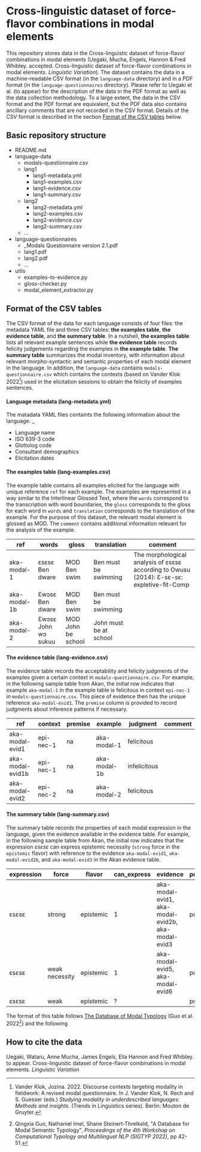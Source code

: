 # Cross-linguistic dataset of force-flavor combinations in modal elements

This repository stores data in the Cross-linguistic dataset of force-flavor combinations in modal elements
(Uegaki, Mucha, Engels, Hannon & Fred Whibley. accepted. Cross-linguistic dataset of force-flavor combinations in modal elements. _Linguistic Variation_). The dataset contains the data in a machine-readable CSV format (in the `language-data` directory) and in a PDF format (in the `language-questionnaires` directory). Please refer to Uegaki et al. (to appear) for the description of the data in the PDF format as well as the data collection methodology. To a large extent, the data in the CSV format and the PDF format are equivalent, but the PDF data also contains ancillary comments that are not recorded in the CSV format. Details of the CSV format is described in the section [Format of the CSV tables](#Format-of-the-CSV-tables) below.

## Basic repository structure

- README.md
- language-data
    - modals-questionnaire.csv 
    - lang1
        - lang1-metadata.yml
        - lang1-examples.csv
        - lang1-evidence.csv
        - lang1-summary.csv
    - lang2
        - lang2-metadata.yml
        - lang2-examples.csv
        - lang2-evidence.csv
        - lang2-summary.csv
    - ...
- language-questionnaires
    - _Modals Questionnaire version 2.1.pdf
    - lang1.pdf
    - lang2.pdf
    - ...
- utils
    - examples-to-evidence.py
    - gloss-checker.py
    - modal_element_extractor.py

## Format of the CSV tables

The CSV format of the data for each language consists of four files: the metadata YAML file and three CSV tables: **the examples table**, **the evidence table**, and **the summary table**. In a nutshell, **the examples table** lists all relevant example sentences while **the evidence table** records felicity judgements regarding the examples in **the example table**. **The summary table** summarizes the modal inventory, with information about relevant morpho-syntactic and semantic properties of each modal element in the language. In addition, the `language-data` contains `modals-questionnaire.csv` which contains the contexts (based on Vander Klok 2022[^1]) used in the elicitation sessions to obtain the felicity of examples sentences. 

[^1]: Vander Klok, Jozina. 2022. Discourse contexts targeting modality in fieldwork: A revised modal questionnaire. In J. Vander Klok, N. Rech and S. Guesser (eds.) _Studying modality in underdescribed languages: Methods and insights._ (Trends in Linguistics series). Berlin: Mouton de Gruyter.

#### Language metadata (lang-metadata.yml)

The matadata YAML files containts the following information about the language: _

- Language name
- ISO 639-3 code
- Glottolog code
- Consultant demographics
- Elicitation dates

#### The examples table (lang-examples.csv)

The example table contains all examples elicited for the language with unique reference `ref` for each example. 
The examples are represented in a way similar to the Interlinear Glossed Text, where the `words` correspond to the transcription with word boundaries, the `gloss` corresponds to the gloss for each word in `words` and `translation`
corresponds to the translation of the example. For the purpose of this dataset, the relevant modal element is glossed as MOD. The `comment` contains additional information relevant for the analysis of the example. 

| ref |	words	| gloss	| translation |	comment |
| ----------- | ----------- | ----------- | ----------- | ----------- |
| aka-modal-1 | ɛsɛsɛ Ben dware	| MOD Ben swim	| Ben must be swimming	| The morphological analysis of ɛsɛsɛ according to Owusu (2014): Ɛ-sɛ-sɛ: expletive-fit-Comp |
| aka-modal-1b	| Ɛwɔsɛ Ben dware	| MOD Ben swim	| Ben must be swimming	|
| aka-modal-2	| Ɛwɔsɛ John wɔ sukuu |	MOD John be school | John must be at school	|

#### The evidence table (lang-evidence.csv)

The evidence table records the acceptability and felicity judgments of the examples given a certain context in `modals-questionnaire.csv`. For example, in the following sample table from Akan, the initial row indicates that example `aka-modal-1` in the example table is felicitous in context `epi-nec-1` in `modals-questionnaire.csv`. This piece of evidence then has the unique reference `aka-modal-evid1`. The `premise` column is provided to record judgments about inference patterns if necessary. 

| ref | context	| premise	| example	| judgment	| comment	|
| ----------- | ----------- | ----------- | ----------- | ----------- | ----------- | 
| aka-modal-evid1 |	epi-nec-1 | na	| aka-modal-1	| felicitous	|
| aka-modal-evid1b	| epi-nec-1	| na	| aka-modal-1b	| infelicitous	|
| aka-modal-evid2	| epi-nec-2	| na	| aka-modal-2	| felicitous |

#### The summary table  (lang-summary.csv)

The summary table records the properties of each modal expression in the language, given the evidence available in the evidence table. For example, in the following sample table from Akan, the initial row indicates that the expression _ɛsɛsɛ_ can express epistemic necessity (`strong` force in the `epistemic` flavor) with reference to the evidence `aka-modal-evid1`, `aka-modal-evid2b`, and `aka-modal-evid3` in the Akan evidence table. 

| expression | force | flavor | can_express	| evidence	| polarity	| syntactically_negated	| full_form	| notes	|
| ----------- | ----------- | ----------- | ----------- | ----------- | ----------- | ----------- | ----------- | ----------- | 
| ɛsɛsɛ	| strong	| epistemic	| 1	| aka-modal-evid1, aka-modal-evid2b, aka-modal-evid3	| positive	| no	| ɛsɛsɛ		|
| ɛsɛsɛ	| weak necessity	| epistemic	| 1	| aka-modal-evid5, aka-modal-evid6	| positive	| no	| ɛsɛsɛ	|
| ɛsɛsɛ	| weak	| epistemic	| ?		|| positive	| no	| ɛsɛsɛ	|

The format of this table follows [The Database of Modal Typology](https://github.com/CLMBRs/modal-typology) (Guo et al. 2022[^2]) and the following 

[^2]: Qingxia Guo, Nathaniel Imel, Shane Steinert-Threlkeld, "A Database for Modal Semantic Typology", _Proceedings of the 4th Workshop on Computational Typology and Multilingual NLP (SIGTYP 2022)_, pp 42-51.

## How to cite the data

Uegaki, Wataru, Anne Mucha, James Engels, Ella Hannon and Fred Whibley. to appear. Cross-linguistic dataset of force-flavor combinations in modal elements. _Linguistic Variation_
